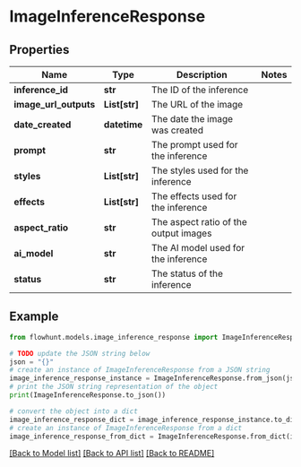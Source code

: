 # ImageInferenceResponse


## Properties

Name | Type | Description | Notes
------------ | ------------- | ------------- | -------------
**inference_id** | **str** | The ID of the inference | 
**image_url_outputs** | **List[str]** | The URL of the image | 
**date_created** | **datetime** | The date the image was created | 
**prompt** | **str** | The prompt used for the inference | 
**styles** | **List[str]** | The styles used for the inference | 
**effects** | **List[str]** | The effects used for the inference | 
**aspect_ratio** | **str** | The aspect ratio of the output images | 
**ai_model** | **str** | The AI model used for the inference | 
**status** | **str** | The status of the inference | 

## Example

```python
from flowhunt.models.image_inference_response import ImageInferenceResponse

# TODO update the JSON string below
json = "{}"
# create an instance of ImageInferenceResponse from a JSON string
image_inference_response_instance = ImageInferenceResponse.from_json(json)
# print the JSON string representation of the object
print(ImageInferenceResponse.to_json())

# convert the object into a dict
image_inference_response_dict = image_inference_response_instance.to_dict()
# create an instance of ImageInferenceResponse from a dict
image_inference_response_from_dict = ImageInferenceResponse.from_dict(image_inference_response_dict)
```
[[Back to Model list]](../README.md#documentation-for-models) [[Back to API list]](../README.md#documentation-for-api-endpoints) [[Back to README]](../README.md)



